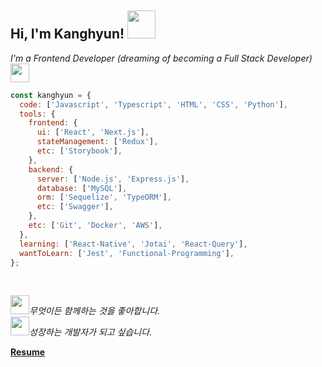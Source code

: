 ## Hi, I'm Kanghyun! <img src="https://media.giphy.com/media/VgCDAzcKvsR6OM0uWg/giphy.gif" width="45"> 

<em>I'm a Frontend Developer (dreaming of becoming a Full Stack Developer)<img src="https://media.giphy.com/media/WUlplcMpOCEmTGBtBW/giphy.gif" width="30"> </em>

```js
const kanghyun = {
  code: ['Javascript', 'Typescript', 'HTML', 'CSS', 'Python'],
  tools: {
    frontend: {
      ui: ['React', 'Next.js'],
      stateManagement: ['Redux'],
      etc: ['Storybook'],
    },
    backend: {
      server: ['Node.js', 'Express.js'],
      database: ['MySQL'],
      orm: ['Sequelize', 'TypeORM'],
      etc: ['Swagger'],
    },
    etc: ['Git', 'Docker', 'AWS'],
  },
  learning: ['React-Native', 'Jotai', 'React-Query'],
  wantToLearn: ['Jest', 'Functional-Programming'],
};
```
</br>

<em><img src="https://media.giphy.com/media/LnQjpWaON8nhr21vNW/giphy.gif" width="30">무엇이든 함께하는 것을 좋아합니다.</br><img src="https://media.giphy.com/media/mGcNjsfWAjY5AEZNw6/giphy.gif" width="30">성장하는 개발자가 되고 싶습니다.</em>

**[Resume](https://kanghyun98.notion.site)**
